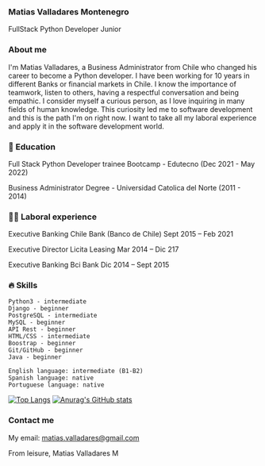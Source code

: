 

### Matias Valladares Montenegro
FullStack Python Developer Junior

### About me

I'm Matias Valladares, a Business Administrator from Chile who changed his career to become a Python developer.
I have been working for 10 years in different Banks or financial markets in Chile. I know the importance of teamwork, listen to others, having a respectful conversation and being empathic.
I consider myself a curious person, as I love inquiring in many fields of human knowledge. This curiosity led me to software development and this is the path I'm on right now. I want to take all my laboral experience and apply it in the software development world.

### 👨 Education

Full Stack Python Developer trainee Bootcamp - Edutecno
(Dec 2021 - May 2022)

Business Administrator Degree - Universidad Catolica del Norte
(2011 - 2014)

### :man_office_worker: Laboral experience

Executive Banking
Chile Bank (Banco de Chile)
Sept 2015 – Feb 2021


Executive Director
Licita Leasing
Mar 2014 – Dic 217


Executive Banking
Bci Bank
Dic 2014 – Sept 2015

### :fire: Skills

    Python3 - intermediate
    Django - beginner
    PostgreSQL - intermediate
    MySQL - beginner
    API Rest - beginner
    HTML/CSS - intermediate
    Boostrap - beginner
    Git/GitHub - beginner
    Java - beginner

    English language: intermediate (B1-B2)
    Spanish language: native
    Portuguese language: native
   
[![Top Langs](https://github-readme-stats.vercel.app/api/top-langs/?username=sirmvm)](https://github.com/anuraghazra/github-readme-stats)
[![Anurag's GitHub stats](https://github-readme-stats.vercel.app/api?username=sirmvm)](https://github.com/anuraghazra/github-readme-stats)

### Contact me



My email: matias.valladares@gmail.com

From leisure, Matias Valladares M

